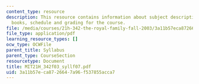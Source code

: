 ```yaml
---
content_type: resource
description: This resource contains information about subject description, assignments,
  books, schedule and grading for the course.
file: /media/courses/21h-342-the-royal-family-fall-2003/3a11b57eca8726647a96f537855acca7_MIT21H_342f03_syllf07.pdf
file_type: application/pdf
learning_resource_types: []
ocw_type: OCWFile
parent_title: Syllabus
parent_type: CourseSection
resourcetype: Document
title: MIT21H_342f03_syllf07.pdf
uid: 3a11b57e-ca87-2664-7a96-f537855acca7
---
```

